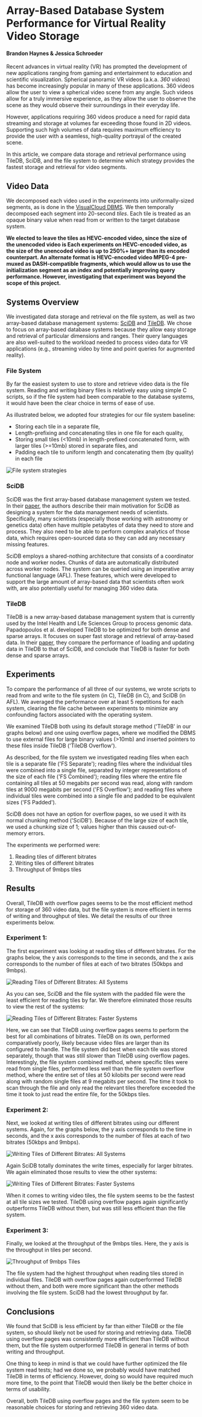 # Array-Based Database System Performance for Virtual Reality Video Storage
#### Brandon Haynes & Jessica Schroeder

Recent advances in virtual reality (VR) has prompted the development of new applications ranging from gaming and entertainment to education and scientific visualization.  Spherical panoramic VR videos (a.k.a. *360 videos*) has become increasingly popular in many of these applications.  360 videos allow the user to view a spherical video scene from any angle.  Such videos allow for a truly immersive experience, as they allow the user to observe the scene as they would observe their surroundings in their everyday life.

However, applications requiring 360 videos produce a need for rapid data streaming and storage at volumes far exceeding those found in 2D videos.  Supporting such high volumes of data requires maximum efficiency to provide the user with a seamless, high-quality portrayal of the created scene. 

In this article, we compare data storage and retrieval performance using TileDB, SciDB, and the file system to determine which strategy provides the fastest storage and retrieval for video segments.

## Video Data

We decomposed each video used in the experiments into uniformally-sized segments, as is done in the [VisualCloud DBMS](http://visualcloud.cs.washington.edu).  We then temporally decomposed each segment into 20-second *tiles*.  Each tile is treated as an opaque binary value when read from or written to the target database system.

**We elected to leave the tiles as HEVC-encoded video, since the size of the unencoded video is Each  experiments on HEVC-encoded video, as the size of the unencoded video is up to 250%+ larger than its encoded counterpart.  An alternate format is HEVC-encoded video MPEG-4 pre-muxed as DASH-compatible fragments, which would allow us to use the initialization segment as an index and potentially improving query performance.  However, investigating that experiment was beyond the scope of this project.**

## Systems Overview
We investigated data storage and retrieval on the file system, as well as two array-based database management systems: [SciDB](http://www.paradigm4.com/try_scidb/) and [TileDB](http://istc-bigdata.org/tiledb/).  We chose to focus on array-based database systems because they allow easy storage and retrieval of particular dimensions and ranges.  Their query languages are also well-suited to the workload needed to process video data for VR applications (e.g., streaming video by time and point queries for augmented reality).

### File System
By far the easiest system to use to store and retrieve video data is the file system.  Reading and writing binary files is relatively easy using simple C scripts, so if the file system had been comparable to the database systems, it would have been the clear choice in terms of ease of use.

As illustrated below, we adopted four strategies for our file system baseline:

* Storing each tile in a separate file,
* Length-prefixing and concatenating tiles in one file for each quality,
* Storing small tiles (<10mb) in length-prefixed concatenated form, with larger tiles (>=10mb) stored in separate files, and
* Padding each tile to uniform length and concatenating them (by quality) in each file 

![File system strategies](https://github.com/BrandonHaynes/filesystem_experiments/raw/master/filesystem-strategies.png)

### SciDB
SciDB was the first array-based database management system we tested.  In their [paper](http://doi.org/10.1007/978-3-642-22351-8_1), the authors describe their main motivation for SciDB as designing a system for the data management needs of scientists.  Specifically, many scientists (especially those working with astronomy or genetics data) often have multiple petabytes of data they need to store and process.  They also need to be able to perform complex analytics of those data, which requires open-sourced data so they can add any necessary missing features.

SciDB employs a shared-nothing architecture that consists of a coordinator node and worker nodes.  Chunks of data are automatically distributed across worker nodes.  The system can be queried using an imperative array functional language (AFL).  These features, which were developed to support the large amount of array-based data that scientists often work with, are also potentially useful for managing 360 video data.

### TileDB
TileDB is a new array-based database management system that is currently used by the Intel Health and Life Sciences Group to process genomic data.  Papadopoulos et al. developed TileDB to be optimized for both dense and sparse arrays.  It focuses on super fast storage and retrieval of array-based data.  In their [paper](https://doi.org/10.14778/3025111.3025117), they compare the performance of loading and updating data in TileDB to that of SciDB, and conclude that TileDB is faster for both dense and sparse arrays.


## Experiments
To compare the performance of all three of our systems, we wrote scripts to read from and write to the file system (in C), TileDB (in C), and SciDB (in AFL).  We averaged the performance over at least 5 repetitions for each system, clearing the file cache between experiments to minimize any confounding factors associated with the operating system.  

We examined TileDB both using its default storage method ('TileDB' in our graphs below) and one using overflow pages, where we modified the DBMS to use external files for large binary values (>10mb) and inserted pointers to these files inside TileDB ('TileDB Overflow').  

As described, for the file system we investigated reading files when each tile is a separate file ('FS Separate'); reading files where the individual tiles were combined into a single file, separated by integer representations of the size of each file ('FS Combined'); reading files where the entire file containing all tiles at 50 megabits per second was read, along with random tiles at 9000 megabits per second ('FS Overflow'); and reading files where individual tiles were combined into a single file and padded to be equivalent sizes ('FS Padded').  

SciDB does not have an option for overflow pages, so we used it with its normal chunking method ('SciDB').  Because of the large size of each tile, we used a chunking size of 1; values higher than this caused out-of-memory errors.

The experiments we performed were: 

1. Reading tiles of different bitrates
2. Writing tiles of different bitrates 
3. Throughput of 9mbps tiles

## Results
Overall, TileDB with overflow pages seems to be the most efficient method for storage of 360 video data, but the file system is more efficient in terms of writing and throughput of tiles.  We detail the results of our three experiments below.

### Experiment 1:
The first experiment was looking at reading tiles of different bitrates.  For the graphs below, the y axis corresponds to the time in seconds, and the x axis corresponds to the number of files at each of two bitrates (50kbps and 9mbps).

![Reading Tiles of Different Bitrates: All Systems](images/reading_Full.png)

As you can see, SciDB and the file system with the padded file were the least efficient for reading tiles by far.  We therefore eliminated those results to view the rest of the systems:

![Reading Tiles of Different Bitrates: Faster Systems](images/reading_Truncated.png)

Here, we can see that TileDB using overflow pages seems to perform the best for all combinations of bitrates.  TileDB on its own, performed comparatively poorly, likely because video files are larger than its configured to handle.  The file system did best when each tile was stored separately, though that was still slower than TileDB using overflow pages.  Interestingly, the file system combined method, where specific tiles were read from single files, performed less well than the file system overflow method, where the entire set of tiles at 50 kilobits per second were read along with random single files at 9 megabits per second.  The time it took to scan through the file and only read the relevant tiles therefore exceeded the time it took to just read the entire file, for the 50kbps tiles.


### Experiment 2:
Next, we looked at writing tiles of different bitrates using our different systems.  Again, for the graphs below, the y axis corresponds to the time in seconds, and the x axis corresponds to the number of files at each of two bitrates (50kbps and 9mbps).

![Writing Tiles of Different Bitrates: All Systems](images/writing_Full.png)

Again SciDB totally dominates the write times, especially for larger bitrates.  We again eliminated those results to view the other systems:

![Writing Tiles of Different Bitrates: Faster Systems](images/writing_Truncated.png)

When it comes to writing video tiles, the file system seems to be the fastest at all tile sizes we tested. TileDB using overflow pages again significantly outperforms TileDB without them, but was still less efficient than the file system.

### Experiment 3:
Finally, we looked at the throughput of the 9mbps tiles.  Here, the y axis is the throughput in tiles per second.

![Throughput of 9mbps Tiles](images/throughput.png)

The file system had the highest throughput when reading tiles stored in individual files.  TileDB with overflow pages again outperformed TileDB without them, and both were more significant than the other methods involving the file system.  SciDB had the lowest throughput by far.


## Conclusions 
We found that SciDB is less efficient by far than either TileDB or the file system, so should likely not be used for storing and retrieving data.  TileDB using overflow pages was consistently more efficient than TileDB without them, but the file system outperformed TileDB in general in terms of both writing and throughput. 

One thing to keep in mind is that we could have further optimized the file system read tests; had we done so, we probably would have matched TileDB in terms of efficiency.  However, doing so would have required much more time, to the point that TileDB would then likely be the better choice in terms of usability. 

Overall, both TileDB using overflow pages and the file system seem to be reasonable choices for storing and retrieving 360 video data.